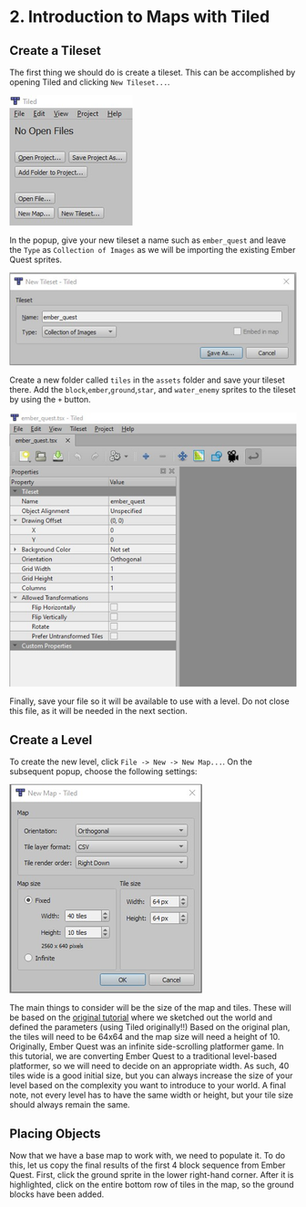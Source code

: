 # 2. Introduction to Maps with Tiled


## Create a Tileset

The first thing we should do is create a tileset.  This can be accomplished by opening Tiled and
clicking `New Tileset...`.  

![Tiled - Main Screen](../../images/tutorials/ember_quest_tiled/Tiled_intro.jpg)

In the popup, give your new tileset a name such as `ember_quest` and
leave the `Type` as `Collection of Images` as we will be importing the existing Ember Quest sprites.

![Tiled - New Tileset](../../images/tutorials/ember_quest_tiled/new_tileset.jpg)

Create a new folder called `tiles` in the `assets` folder and save your tileset there.  Add the
`block`,`ember`,`ground`,`star`, and `water_enemy` sprites to the tileset by using the `+` button.

![Tiled - Add Assets](../../images/tutorials/ember_quest_tiled/add_tiles.jpg)

Finally, save your file so it will be available to use with a level.  Do not close this file, as it
will be needed in the next section.


## Create a Level

To create the new level, click `File -> New -> New Map...`.  On the subsequent popup, choose the
following settings:

![Tiled - New Map](../../images/tutorials/ember_quest_tiled/new_map.jpg)

The main things to consider will be the size of the map and tiles.  These will be based on the
[original tutorial](../platformer/step_3.md) where we sketched out the world and defined the
parameters (using Tiled originally!!)  Based on the original plan, the tiles will need to be 64x64
and the map size will need a height of 10.  Originally, Ember Quest was an infinite side-scrolling
platformer game.  In this tutorial, we are converting Ember Quest to a traditional level-based
platformer, so we will need to decide on an appropriate width.  As such, 40 tiles wide is a good
initial size, but you can always increase the size of your level based on the complexity you want to
introduce to your world.  A final note, not every level has to have the same width or height, but
your tile size should always remain the same.


## Placing Objects

Now that we have a base map to work with, we need to populate it.  To do this, let us copy the final
results of the first 4 block sequence from Ember Quest.  First, click the ground sprite in the lower
right-hand corner.  After it is highlighted, click on the entire bottom row of tiles in the map, so
the ground blocks have been added.
